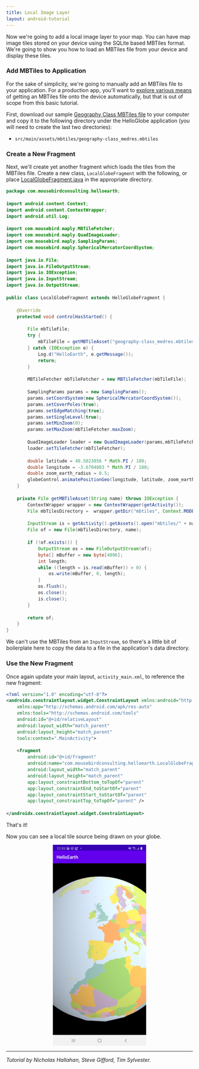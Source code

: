 ```yaml
---
title: Local Image Layer
layout: android-tutorial
---
```


Now we're going to add a local image layer to your map. You can have map image tiles stored on your device using the SQLite based MBTiles format. We're going to show you how to load an MBTiles file from your device and display these tiles.

### Add MBTiles to Application

For the sake of simplicity, we're going to manually add an MBTiles file to your application. For a production app, you'll want to [explore various means](https://github.com/mousebird/WhirlyGlobe/blob/master/WhirlyGlobeSrc/AutoTesterAndroid/app/src/main/java/com/mousebirdconsulting/autotester/TestCases/MBTilesImageTestCase.java#L138-L162) of getting an MBTiles file onto the device automatically, but that is out of scope from this basic tutorial.

First, download our sample [Geography Class MBTiles file](http://whirlyglobedocs.s3-website-us-east-1.amazonaws.com/tutorialsupport/geography-class_medres.mbtiles) to your computer and copy it to the following directory under the HelloGlobe application (you will need to create the last two directories):

* `src/main/assets/mbtiles/geography-class_medres.mbtiles`

### Create a New Fragment

Next, we'll create yet another fragment which loads the tiles from the MBTiles file.  Create a new class, `LocalGlobeFragment` with the following, or place [LocalGlobeFragment.java](https://github.com/mousebird/AndroidTutorialProject/blob/master/app/src/main/java/com/mousebirdconsulting/helloearth/LocalGlobeFragment.java) in the appropriate directory.

```java
package com.mousebirdconsulting.helloearth;

import android.content.Context;
import android.content.ContextWrapper;
import android.util.Log;

import com.mousebird.maply.MBTileFetcher;
import com.mousebird.maply.QuadImageLoader;
import com.mousebird.maply.SamplingParams;
import com.mousebird.maply.SphericalMercatorCoordSystem;

import java.io.File;
import java.io.FileOutputStream;
import java.io.IOException;
import java.io.InputStream;
import java.io.OutputStream;

public class LocalGlobeFragment extends HelloGlobeFragment {

    @Override
    protected void controlHasStarted() {

        File mbTileFile;
        try {
            mbTileFile = getMBTileAsset("geography-class_medres.mbtiles");
        } catch (IOException e) {
            Log.d("HelloEarth", e.getMessage());
            return;
        }

        MBTileFetcher mbTileFetcher = new MBTileFetcher(mbTileFile);

        SamplingParams params = new SamplingParams();
        params.setCoordSystem(new SphericalMercatorCoordSystem());
        params.setCoverPoles(true);
        params.setEdgeMatching(true);
        params.setSingleLevel(true);
        params.setMinZoom(0);
        params.setMaxZoom(mbTileFetcher.maxZoom);

        QuadImageLoader loader = new QuadImageLoader(params,mbTileFetcher.getTileInfo(), baseControl);
        loader.setTileFetcher(mbTileFetcher);

        double latitude = 40.5023056 * Math.PI / 180;
        double longitude = -3.6704803 * Math.PI / 180;
        double zoom_earth_radius = 0.5;
        globeControl.animatePositionGeo(longitude, latitude, zoom_earth_radius, 1.0);
    }

    private File getMBTileAsset(String name) throws IOException {
        ContextWrapper wrapper = new ContextWrapper(getActivity());
        File mbTilesDirectory =  wrapper.getDir("mbtiles", Context.MODE_PRIVATE);

        InputStream is = getActivity().getAssets().open("mbtiles/" + name);
        File of = new File(mbTilesDirectory, name);

        if (!of.exists()) {
            OutputStream os = new FileOutputStream(of);
            byte[] mBuffer = new byte[4096];
            int length;
            while ((length = is.read(mBuffer)) > 0) {
                os.write(mBuffer, 0, length);
            }
            os.flush();
            os.close();
            is.close();
        }

        return of;
    }
}
```

We can't use the MBTiles from an `InputStream`, so there's a little bit of boilerplate here to copy the data to a file in the application's data directory.

### Use the New Fragment

Once again update your main layout, `activity_main.xml`, to reference the new fragment:

```xml
<?xml version="1.0" encoding="utf-8"?>
<androidx.constraintlayout.widget.ConstraintLayout xmlns:android="http://schemas.android.com/apk/res/android"
    xmlns:app="http://schemas.android.com/apk/res-auto"
    xmlns:tools="http://schemas.android.com/tools"
    android:id="@+id/relativeLayout"
    android:layout_width="match_parent"
    android:layout_height="match_parent"
    tools:context=".MainActivity">

    <fragment
        android:id="@+id/fragment"
        android:name="com.mousebirdconsulting.helloearth.LocalGlobeFragment"
        android:layout_width="match_parent"
        android:layout_height="match_parent"
        app:layout_constraintBottom_toTopOf="parent"
        app:layout_constraintEnd_toStartOf="parent"
        app:layout_constraintStart_toStartOf="parent"
        app:layout_constraintTop_toTopOf="parent" />

</androidx.constraintlayout.widget.ConstraintLayout>
```

That's it!

Now you can see a local tile source being drawn on your globe.

<img src="resources/mbtiles.jpg" alt="MBTiles" style="max-width:50%; display: block; margin: auto;" />

---

*Tutorial by Nicholas Hallahan, Steve Gifford, Tim Sylvester.*

